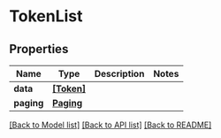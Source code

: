 # TokenList


## Properties
Name | Type | Description | Notes
------------ | ------------- | ------------- | -------------
**data** | [**[Token]**](Token.md) |  | 
**paging** | [**Paging**](Paging.md) |  | 

[[Back to Model list]](../README.md#documentation-for-models) [[Back to API list]](../README.md#documentation-for-api-endpoints) [[Back to README]](../README.md)


